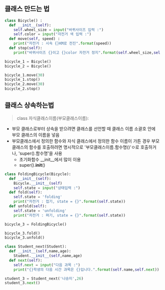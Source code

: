## 클래스 만드는 법

```python
class Bicycle() :
  def __init__(self):
    self.wheel_size = input("바퀴사이즈 입력 :")
    self.color = input("자전거 색 입력 :")
  def move(self, speed) :
    print("자전거 : 시속 {}KM로 전진".format(speed))
  def stop(self):
    print("바퀴사이즈 {}이고 {}color 자전거 정지".format(self.wheel_size,self.color))

bicycle_1 = Bicycle()
bicycle_2 = Bicycle()

bicycle_1.move(30)
bicycle_1.stop()
bicycle_2.move(30)
bicycle_2.stop()
```

## 클래스 상속하는법
> class 자식클래스이름(부모클래스이름):

- 부모 클래스로부터 상속을 받으려면 클래스를 선언할 때 클래스 이름 소괄호 안에 부모 클래스의 이름을 넣음
- 부모클래스에서 정의한 함수와 자식 클래스에서 정의한 함수 이름이 가튼 경우 부모 클래스의 함수를 호출하려면 명시적으로 '부모클래스이름.함수명()'ㅇ로 호출하거나, 'super().함수명'을 사용
  - 초기화함수 __init__에서 많이 이용
  - super().__init__()
```python
class FoldingBicycle(Bicycle):
  def __init__(self):
    Bicycle.__init__(self)
    self.state = input("상태입력 :")
  def fold(self):
    self.state = 'folding'
    print("자전거 : 접기, state = {}".format(self.state))
  def unfold(self):
    self.state = 'unfolding'
    print("자전거 : 펴기, state = {}".format(self.state))

bicycle_3 = FoldingBicycle()

bicycle_3.fold()
bicycle_3.unfold()
```

```python
class Student_next(Student):
  def __init__(self,name,age):
    Student.__init__(self,name,age)
  def next(self):
    self.next = input("다음 과목 :")
    print("{}학생의 다음 시간 과목은 {}입니다.".format(self.name,self.next))

student_3 = Student_next('나송미',26)
student_3.next()
```